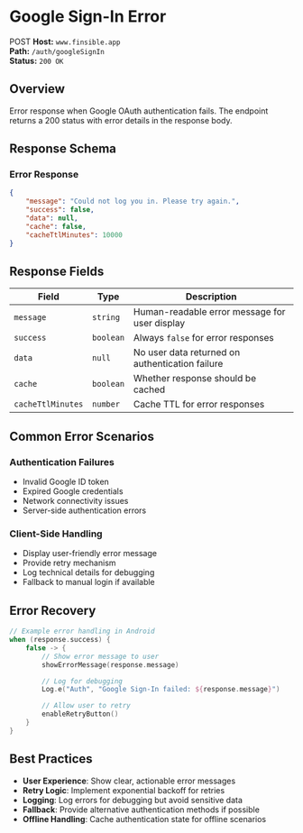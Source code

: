 # Google Sign-In Error

<div class="api-endpoint">
  <span class="api-method post">POST</span>
  <strong>Host:</strong> <code>www.finsible.app</code><br>
  <strong>Path:</strong> <code>/auth/googleSignIn</code><br>
  <strong>Status:</strong> <code>200 OK</code>
</div>

## Overview

Error response when Google OAuth authentication fails. The endpoint returns a 200 status with error details in the response body.

## Response Schema

### Error Response

```json
{
    "message": "Could not log you in. Please try again.",
    "success": false,
    "data": null,
    "cache": false,
    "cacheTtlMinutes": 10000
}
```

## Response Fields

| Field             | Type      | Description                                     |
| ----------------- | --------- | ----------------------------------------------- |
| `message`         | `string`  | Human-readable error message for user display   |
| `success`         | `boolean` | Always `false` for error responses              |
| `data`            | `null`    | No user data returned on authentication failure |
| `cache`           | `boolean` | Whether response should be cached               |
| `cacheTtlMinutes` | `number`  | Cache TTL for error responses                   |

## Common Error Scenarios

### Authentication Failures

-   Invalid Google ID token
-   Expired Google credentials
-   Network connectivity issues
-   Server-side authentication errors

### Client-Side Handling

-   Display user-friendly error message
-   Provide retry mechanism
-   Log technical details for debugging
-   Fallback to manual login if available

## Error Recovery

```kotlin
// Example error handling in Android
when (response.success) {
    false -> {
        // Show error message to user
        showErrorMessage(response.message)

        // Log for debugging
        Log.e("Auth", "Google Sign-In failed: ${response.message}")

        // Allow user to retry
        enableRetryButton()
    }
}
```

## Best Practices

-   **User Experience**: Show clear, actionable error messages
-   **Retry Logic**: Implement exponential backoff for retries
-   **Logging**: Log errors for debugging but avoid sensitive data
-   **Fallback**: Provide alternative authentication methods if possible
-   **Offline Handling**: Cache authentication state for offline scenarios
